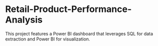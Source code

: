 # Retail-Product-Performance-Analysis
This project features a Power BI dashboard that leverages SQL for data extraction and Power BI for visualization.
